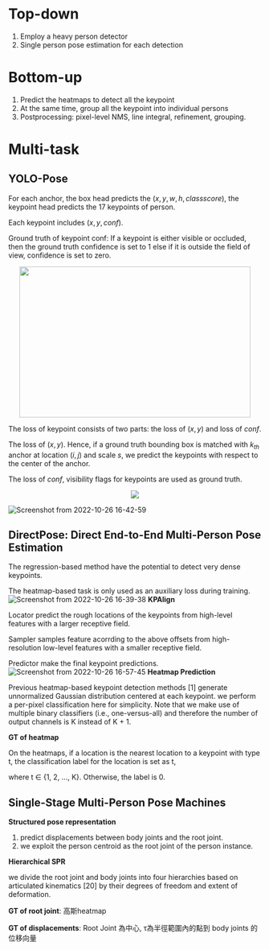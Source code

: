 # Top-down
1. Employ a heavy person detector
2. Single person pose estimation for each detection

# Bottom-up
1. Predict the heatmaps to detect all the keypoint
2. At the same time, group all the keypoint into individual persons
3. Postprocessing: pixel-level NMS, line integral, refinement, grouping.

# Multi-task
## YOLO-Pose
For each anchor, the box head predicts the $(x,y,w,h,class score)$, the keypoint head predicts the 17 keypoints of person.

Each keypoint includes $(x,y,conf)$. 

Ground truth of keypoint conf: If a keypoint is either visible or occluded, then the ground truth confidence is set to 1 else if it is outside the field of view, confidence is set to zero.

<p align="center">
  <img width="460" height="300" src="https://user-images.githubusercontent.com/67272893/197978288-02aeac17-d291-422a-8fc5-e031cd1b63ba.png">
</p>

The loss of keypoint consists of two parts: the loss of $(x,y)$ and loss of $conf$.

The loss of $(x,y)$. Hence, if a ground truth bounding box is matched with $k_{th}$ anchor at location $(i,j)$ and scale $s$, we predict the keypoints with respect to the center of the anchor. 

The loss of $conf$, visibility flags for keypoints are used as ground truth.

<p align="center">
  <img src="https://user-images.githubusercontent.com/67272893/197978359-e8c73af9-95e4-4f9d-b710-2ef449e7a036.png">
</p>

![Screenshot from 2022-10-26 16-42-59](https://user-images.githubusercontent.com/67272893/197978695-cceee35a-c65a-4c16-9379-c6ef826513dd.png)

## DirectPose: Direct End-to-End Multi-Person Pose Estimation
The regression-based method have the potential to detect very dense keypoints.

The heatmap-based task is only used as an auxiliary loss during training.
![Screenshot from 2022-10-26 16-39-38](https://user-images.githubusercontent.com/67272893/197977999-b29e71e6-800c-49c6-98e3-9943052be71b.png)
**KPAlign**

Locator predict the rough locations of the keypoints from high-level features with a larger receptive field.

Sampler samples feature acorrding to the above offsets from high-resolution low-level features with a smaller receptive field.

Predictor make the final keypoint predictions.
![Screenshot from 2022-10-26 16-57-45](https://user-images.githubusercontent.com/67272893/197982412-af2fc4c1-495b-47c3-9534-1fc0228f52d0.png)
**Heatmap Prediction**

Previous heatmap-based keypoint detection methods [1] generate unnormalized Gaussian distribution centered at each keypoint. we perform a per-pixel classification here for simplicity. Note that we make use of multiple binary classifiers (i.e., one-versus-all) and therefore the number of output channels is K instead of K + 1.

**GT of heatmap**

On the heatmaps, if a location is the nearest location to a keypoint with type t, the classification label for the location is set as t, 

where t ∈ {1, 2, ..., K}. Otherwise, the label is 0.

## Single-Stage Multi-Person Pose Machines
**Structured pose representation**
1. predict displacements between body joints and the root joint.
2. we exploit the person centroid as the root joint of the person instance.

**Hierarchical SPR**

we divide the root joint and body joints into four hierarchies based on articulated kinematics [20] by their degrees of freedom and extent of deformation.

**GT of root joint**: 高斯heatmap

**GT of displacements**: Root Joint 為中心, τ為半徑範圍內的點到 body joints 的位移向量

